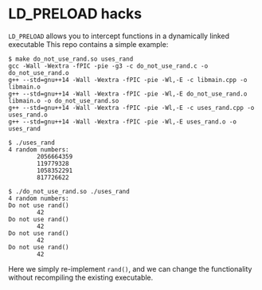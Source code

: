 # LD_PRELOAD hacks

`LD_PRELOAD` allows you to intercept functions in a dynamically linked executable
This repo contains a simple example:

```
$ make do_not_use_rand.so uses_rand
gcc -Wall -Wextra -fPIC -pie -g3 -c do_not_use_rand.c -o do_not_use_rand.o
g++ --std=gnu++14 -Wall -Wextra -fPIC -pie -Wl,-E -c libmain.cpp -o libmain.o
g++ --std=gnu++14 -Wall -Wextra -fPIC -pie -Wl,-E do_not_use_rand.o libmain.o -o do_not_use_rand.so
g++ --std=gnu++14 -Wall -Wextra -fPIC -pie -Wl,-E -c uses_rand.cpp -o uses_rand.o
g++ --std=gnu++14 -Wall -Wextra -fPIC -pie -Wl,-E uses_rand.o -o uses_rand

$ ./uses_rand
4 random numbers:
        2056664359
        119779328
        1058352291
        817726622

$ ./do_not_use_rand.so ./uses_rand
4 random numbers:
Do not use rand()
        42
Do not use rand()
        42
Do not use rand()
        42
Do not use rand()
        42
```

Here we simply re-implement `rand()`, and we can change the functionality without recompiling the existing executable.
